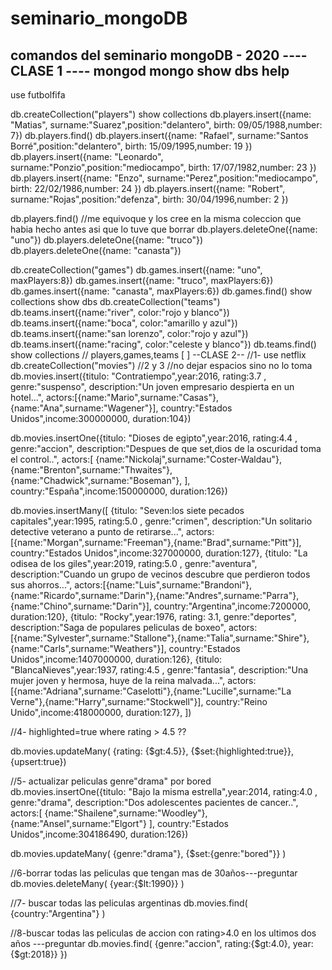 # seminario_mongoDB
comandos del seminario mongoDB - 2020
----CLASE 1 ----
mongod
mongo
show dbs
help
--
use futbolfifa

db.createCollection("players")
show collections
db.players.insert({name: "Matias", surname:"Suarez",position:"delantero", birth: 09/05/1988,number: 7})
db.players.find()
db.players.insert({name: "Rafael", surname:"Santos Borré",position:"delantero", birth: 15/09/1995,number: 19 })
db.players.insert({name: "Leonardo", surname:"Ponzio",position:"mediocampo", birth: 17/07/1982,number: 23 })
db.players.insert({name: "Enzo", surname:"Perez",position:"mediocampo", birth: 22/02/1986,number: 24 })
db.players.insert({name: "Robert", surname:"Rojas",position:"defenza", birth: 30/04/1996,number: 2 })

db.players.find()
//me equivoque y los cree en la misma coleccion que habia hecho antes asi que lo tuve que borrar
db.players.deleteOne({name: "uno"})
db.players.deleteOne({name: "truco"})
db.players.deleteOne({name: "canasta"})

db.createCollection("games")
db.games.insert({name: "uno", maxPlayers:8})
db.games.insert({name: "truco", maxPlayers:6})
db.games.insert({name: "canasta", maxPlayers:6})
db.games.find()
show collections
show dbs
db.createCollection("teams")
db.teams.insert({name:"river", color:"rojo y blanco"})
db.teams.insert({name:"boca", color:"amarillo y azul"})
db.teams.insert({name:"san lorenzo", color:"rojo y azul"})
db.teams.insert({name:"racing", color:"celeste y blanco"})
db.teams.find()
show collections // players,games,teams
[ ]
--CLASE 2--
//1-
use netflix
db.createCollection("movies")
//2 y 3 //no dejar espacios sino no lo toma
db.movies.insert({titulo: "Contratiempo",year:2016, rating:3.7 , genre:"suspenso", description:"Un joven empresario despierta en un hotel...", 
actors:[{name:"Mario",surname:"Casas"},{name:"Ana",surname:"Wagener"}],
country:"Estados Unidos",income:300000000, duration:104})

db.movies.insertOne({titulo: "Dioses de egipto",year:2016, rating:4.4 , genre:"accion", description:"Despues de que set,dios de la oscuridad toma el control..", 
actors:[
{name:"Nickolaj",surname:"Coster-Waldau"},
{name:"Brenton",surname:"Thwaites"},
{name:"Chadwick",surname:"Boseman"},
],
country:"España",income:150000000, duration:126})

db.movies.insertMany([ 
{titulo: "Seven:los siete pecados capitales",year:1995, rating:5.0 , genre:"crimen", description:"Un solitario detective veterano a punto de retirarse...",
 actors:[{name:"Morgan",surname:"Freeman"},{name:"Brad",surname:"Pitt"}],
country:"Estados Unidos",income:327000000, duration:127},
{titulo: "La odisea de los giles",year:2019, rating:5.0 , genre:"aventura", description:"Cuando un grupo de vecinos descubre que perdieron todos sus ahorros...", 
actors:[{name:"Luis",surname:"Brandoni"},{name:"Ricardo",surname:"Darin"},{name:"Andres",surname:"Parra"},{name:"Chino",surname:"Darin"}],
country:"Argentina",income:7200000, duration:120},
{titulo: "Rocky",year:1976, rating: 3.1, genre:"deportes", description:"Saga de populares peliculas de boxeo", 
actors:[{name:"Sylvester",surname:"Stallone"},{name:"Talia",surname:"Shire"},{name:"Carls",surname:"Weathers"}],
country:"Estados Unidos",income:1407000000, duration:126},
{titulo: "BlancaNieves",year:1937, rating:4.5 , genre:"fantasia", description:"Una mujer joven y hermosa, huye de la reina malvada...",
 actors:[{name:"Adriana",surname:"Caselotti"},{name:"Lucille",surname:"La Verne"},{name:"Harry",surname:"Stockwell"}],
country:"Reino Unido",income:418000000, duration:127},
])

//4- highlighted=true  where rating > 4.5 ??

db.movies.updateMany(
{rating: {$gt:4.5}},
{$set:{highlighted:true}},
{upsert:true})

//5- actualizar peliculas genre"drama" por bored
db.movies.insertOne({titulo: "Bajo la misma estrella",year:2014, rating:4.0 , genre:"drama", description:"Dos adolescentes pacientes de cancer..", 
actors:[
{name:"Shailene",surname:"Woodley"},
{name:"Ansel",surname:"Elgort"}
],
country:"Estados Unidos",income:304186490, duration:126})

db.movies.updateMany(
{genre:"drama"},
{$set:{genre:"bored"}}
)

//6-borrar todas las peliculas que tengan mas de 30años---preguntar
db.movies.deleteMany(
{year:{$lt:1990}}
)

//7- buscar todas las peliculas argentinas
db.movies.find(
{country:"Argentina"}
)

//8-buscar todas las peliculas de accion con rating>4.0 en los ultimos dos años ---preguntar
db.movies.find(
{genre:"accion", rating:{$gt:4.0}, year:{$gt:2018}}
})
